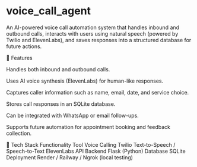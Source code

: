 # voice_call_agent
An AI-powered voice call automation system that handles inbound and outbound calls, interacts with users using natural speech (powered by Twilio and ElevenLabs), and saves responses into a structured database for future actions.

🚀 Features

Handles both inbound and outbound calls.

Uses AI voice synthesis (ElevenLabs) for human-like responses.

Captures caller information such as name, email, date, and service choice.

Stores call responses in an SQLite database.

Can be integrated with WhatsApp or email follow-ups.

Supports future automation for appointment booking and feedback collection.

🧰 Tech Stack
Functionality	Tool
Voice Calling	Twilio
Text-to-Speech / Speech-to-Text	ElevenLabs API
Backend	Flask (Python)
Database	SQLite
Deployment	Render / Railway / Ngrok (local testing)
